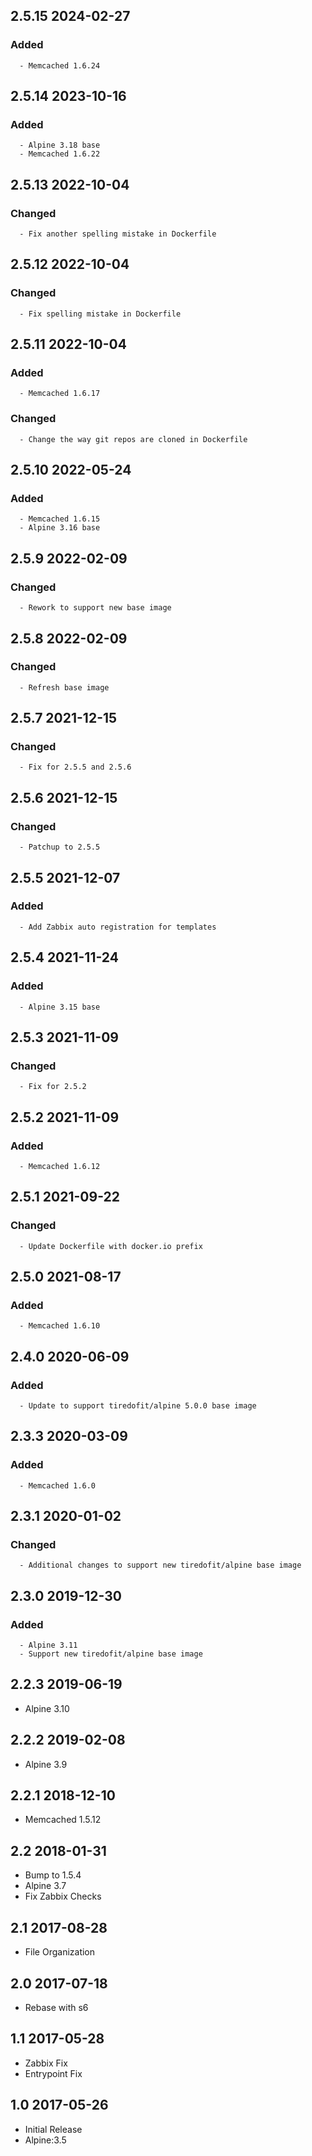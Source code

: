 ## 2.5.15 2024-02-27 <dave at tiredofit dot ca>

   ### Added
      - Memcached 1.6.24


## 2.5.14 2023-10-16 <dave at tiredofit dot ca>

   ### Added
      - Alpine 3.18 base
      - Memcached 1.6.22


## 2.5.13 2022-10-04 <dave at tiredofit dot ca>

   ### Changed
      - Fix another spelling mistake in Dockerfile


## 2.5.12 2022-10-04 <dave at tiredofit dot ca>

   ### Changed
      - Fix spelling mistake in Dockerfile


## 2.5.11 2022-10-04 <dave at tiredofit dot ca>

   ### Added
      - Memcached 1.6.17

   ### Changed
      - Change the way git repos are cloned in Dockerfile


## 2.5.10 2022-05-24 <dave at tiredofit dot ca>

   ### Added
      - Memcached 1.6.15
      - Alpine 3.16 base


## 2.5.9 2022-02-09 <dave at tiredofit dot ca>

   ### Changed
      - Rework to support new base image


## 2.5.8 2022-02-09 <dave at tiredofit dot ca>

   ### Changed
      - Refresh base image


## 2.5.7 2021-12-15 <dave at tiredofit dot ca>

   ### Changed
      - Fix for 2.5.5 and 2.5.6


## 2.5.6 2021-12-15 <dave at tiredofit dot ca>

   ### Changed
      - Patchup to 2.5.5


## 2.5.5 2021-12-07 <dave at tiredofit dot ca>

   ### Added
      - Add Zabbix auto registration for templates


## 2.5.4 2021-11-24 <dave at tiredofit dot ca>

   ### Added
      - Alpine 3.15 base


## 2.5.3 2021-11-09 <dave at tiredofit dot ca>

   ### Changed
      - Fix for 2.5.2


## 2.5.2 2021-11-09 <dave at tiredofit dot ca>

   ### Added
      - Memcached 1.6.12


## 2.5.1 2021-09-22 <dave at tiredofit dot ca>

   ### Changed
      - Update Dockerfile with docker.io prefix


## 2.5.0 2021-08-17 <dave at tiredofit dot ca>

   ### Added
      - Memcached 1.6.10


## 2.4.0 2020-06-09 <dave at tiredofit dot ca>

   ### Added
      - Update to support tiredofit/alpine 5.0.0 base image


## 2.3.3 2020-03-09 <dave at tiredofit dot ca>

   ### Added
      - Memcached 1.6.0


## 2.3.1 2020-01-02 <dave at tiredofit dot ca>

   ### Changed
      - Additional changes to support new tiredofit/alpine base image


## 2.3.0 2019-12-30 <dave at tiredofit dot ca>

   ### Added
      - Alpine 3.11
      - Support new tiredofit/alpine base image


## 2.2.3 2019-06-19 <dave at tiredofit dot ca>

* Alpine 3.10

## 2.2.2 2019-02-08 <dave at tiredofit dot ca>

* Alpine 3.9

## 2.2.1 2018-12-10 <dave at tiredofit dot ca>

* Memcached 1.5.12

## 2.2 2018-01-31 <dave at tiredofit dot ca>

* Bump to 1.5.4
* Alpine 3.7
* Fix Zabbix Checks

## 2.1 2017-08-28 <dave at tiredofit dot ca>

* File Organization

## 2.0 2017-07-18 <dave at tiredofit dot ca>

* Rebase with s6

## 1.1 2017-05-28 <dave at tiredofit dot ca>

* Zabbix Fix
* Entrypoint Fix

## 1.0 2017-05-26 <dave at tiredofit dot ca>

* Initial Release
* Alpine:3.5
